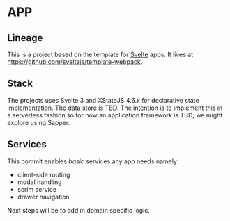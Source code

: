 # APP

## Lineage

This is a project based on the template for [Svelte](https://svelte.dev) apps. It lives at https://github.com/sveltejs/template-webpack.

## Stack

The projects uses Svelte 3 and XStateJS 4.6.x for declarative state implementation. The data store is TBD. The intention is to implement this
in a serverless fashion so for now an application framework is TBD; we might explore using Sapper.

## Services

This commit enables _basic_ services any app needs namely:

* client-side routing
* modal handling
* scrim service
* drawer navigation

Next steps will be to add in domain specific logic.

